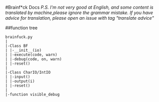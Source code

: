 #Brainf*ck Docs
_P.S. I'm not very good at English, and some content
is translated by machine,please ignore the grammar
mistake. If you have advice for translation, please
open an issue with tag "translate advice"_

##function tree
```
brainfuck.py
|
|-Class BF
| |-__init__(io)
| |-execute(code, warn)
| |-debug(code, on, warn)
| |-reset()
|
|-Class CharIO/IntIO
| |-input()
| |-output(i)
| |-reset()
|
|-function visible_debug
```
